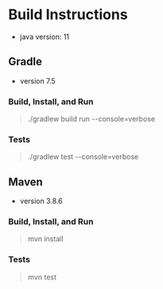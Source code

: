 # Build Instructions

- java version: 11

## Gradle

- version 7.5

### Build, Install, and Run

> ./gradlew build run --console=verbose

### Tests

> ./gradlew test --console=verbose

## Maven

- version 3.8.6

### Build, Install, and Run

> mvn install

### Tests

> mvn test
